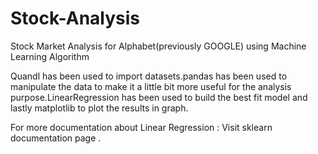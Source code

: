 # Stock-Analysis
Stock Market Analysis for Alphabet(previously GOOGLE) using Machine Learning Algorithm

Quandl has been used to import datasets.pandas has been used to manipulate the data to make it a little bit more useful for the analysis purpose.LinearRegression has been used to build the best fit model and lastly matplotlib to plot the results in graph.

For more documentation about Linear Regression : Visit sklearn documentation page .
